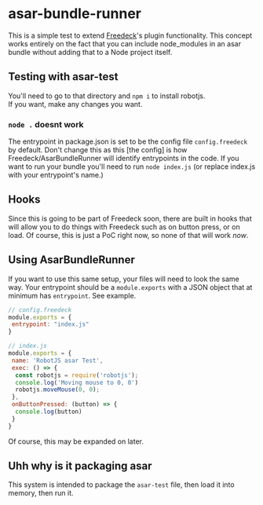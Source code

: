 # asar-bundle-runner

This is a simple test to extend [Freedeck](https://github.com/Freedeck/Freedeck)'s plugin functionality.
This concept works entirely on the fact that you can include node_modules in an asar bundle without adding that to a Node project itself.  

## Testing with asar-test

You'll need to go to that directory and `npm i` to install robotjs.  
If you want, make any changes you want.  

### `node .` doesnt work

The entrypoint in package.json is set to be the config file `config.freedeck` by default. Don't change this as this [the config] is how Freedeck/AsarBundleRunner will identify entrypoints in the code. If you want to run your bundle you'll need to run `node index.js` (or replace index.js with your entrypoint's name.)  

## Hooks

Since this is going to be part of Freedeck soon, there are built in hooks that will allow you to do things with Freedeck such as on button press, or on load. Of course, this is just a PoC right now, so none of that will work *now*.

## Using AsarBundleRunner

If you want to use this same setup, your files will need to look the same way. Your entrypoint should be a `module.exports` with a JSON object that at minimum has `entrypoint`. See example.

```js
// config.freedeck
module.exports = {
 entrypoint: "index.js"
}
```

```js
// index.js
module.exports = {
 name: 'RobotJS asar Test',
 exec: () => {
  const robotjs = require('robotjs');
  console.log('Moving mouse to 0, 0')
  robotjs.moveMouse(0, 0);
 },
 onButtonPressed: (button) => {
  console.log(button)
 }
}
```

Of course, this may be expanded on later.

## Uhh why is it packaging asar

This system is intended to package the `asar-test` file, then load it into memory, then run it.